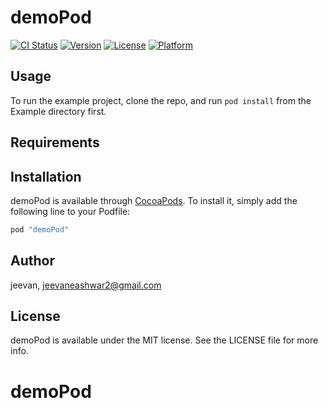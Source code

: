 # demoPod

[![CI Status](http://img.shields.io/travis/jeevan/demoPod.svg?style=flat)](https://travis-ci.org/jeevan/demoPod)
[![Version](https://img.shields.io/cocoapods/v/demoPod.svg?style=flat)](http://cocoapods.org/pods/demoPod)
[![License](https://img.shields.io/cocoapods/l/demoPod.svg?style=flat)](http://cocoapods.org/pods/demoPod)
[![Platform](https://img.shields.io/cocoapods/p/demoPod.svg?style=flat)](http://cocoapods.org/pods/demoPod)

## Usage

To run the example project, clone the repo, and run `pod install` from the Example directory first.

## Requirements

## Installation

demoPod is available through [CocoaPods](http://cocoapods.org). To install
it, simply add the following line to your Podfile:

```ruby
pod "demoPod"
```

## Author

jeevan, jeevaneashwar2@gmail.com

## License

demoPod is available under the MIT license. See the LICENSE file for more info.
# demoPod
